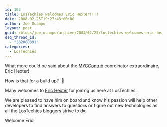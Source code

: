 ```yaml
---
id: 102
title: LosTechies welcomes Eric Hexter!!!!
date: 2008-02-25T19:27:43+00:00
author: Joe Ocampo
layout: post
guid: /blogs/joe_ocampo/archive/2008/02/25/lostechies-welcomes-eric-hexter.aspx
dsq_thread_id:
  - "262088391"
categories:
  - LosTechies
---
```

What more could be said about the <a href="http://www.codeplex.com/MVCContrib" target="_blank">MVCContrib</a> coordinator extraordinaire, Eric Hexter! 

How is that for a build up?&nbsp; 🙂 

Many welcomes to <a href="http://www.lostechies.com/blogs/hex/" target="_blank">Eric Hexter</a> for joining us here at LosTechies. 

We are pleased to have him on board and know his passion will help other developers to find answers to questions or figure out new technologies as all the LosTechies bloggers strive to do. 

Welcome Eric!